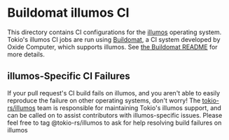 # Buildomat illumos CI

This directory contains CI configurations for the [illumos] operating system.
Tokio's illumos CI jobs are run using [Buildomat], a CI system developed by
Oxide Computer, which supports illumos. See [the Buildomat README] for more
details.

## illumos-Specific CI Failures

If your pull request's CI build fails on illumos, and you aren't able to easily
reproduce the failure on other operating systems, don't worry! The
[tokio-rs/illumos] team is responsible for maintaining Tokio's illumos support,
and can be called on to assist contributors with illumos-specific issues. Please
feel free to tag @tokio-rs/illumos to ask for help resolving build failures on
illumos 

[illumos]: https://www.illumos.org/
[Buildomat]: https://github.com/oxidecomputer/buildomat
[the Buildomat README]: https://github.com/oxidecomputer/buildomat
[tokio-rs/illumos]: https://github.com/orgs/tokio-rs/teams/illumos
